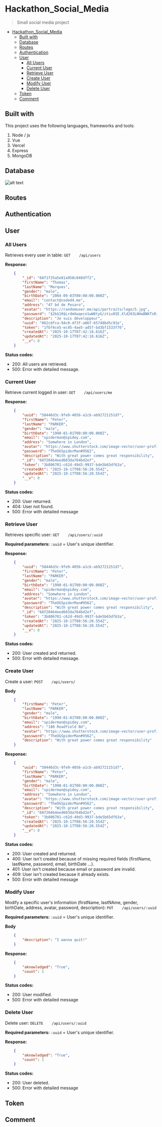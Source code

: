 # Hackathon_Social_Media
> Small social media project

- [Hackathon\_Social\_Media](#hackathon_social_media)
  - [Built with](#built-with)
  - [Database](#database)
  - [Routes](#routes)
  - [Authentication](#authentication)
  - [User](#user)
    - [All Users](#all-users)
    - [Current User](#current-user)
    - [Retrieve User](#retrieve-user)
    - [Create User](#create-user)
    - [Modify User](#modify-user)
    - [Delete User](#delete-user)
  - [Token](#token)
  - [Comment](#comment)

## Built with
This project uses the following languages, frameworks and tools:
1. Node / js
2. Vue
3. Vercel
4. Express
5. MongoDB

## Database
![alt text](SchemaBDD.png)

## Routes
## Authentication
## User
### All Users
Retrieves every user in table: `GET    /api/users`

**Response:**
```json
    {
        "_id": "68f1f35a5e81a958c048dff2",
        "firstName": "Thomas",
        "lastName": "Marques",
        "gender": "male",
        "birthDate": "2004-09-03T00:00:00.000Z",
        "email": "contact@coded4.me",
        "address": "47 bd de Pesaro",
        "avatar": "https://randomuser.me/api/portraits/lego/5.jpg",
        "password": "$2b$10$LrdmXwqecn1wW8tyG/ztiu9IE.Xld203LNHaBNKTsRi8gi.adire6",
        "description": "Je suis développeur",
        "uuid": "862cdfca-94c0-4f3f-a86f-65748bd5c91e",
        "token": "1fbf4ce5-ec45-4ae5-ad57-bd3bf1533f76",
        "createdAt": "2025-10-17T07:42:18.616Z",
        "updatedAt": "2025-10-17T07:42:18.616Z",
        "__v": 0
    }
```
**Status codes:**
- 200: All users are retrieved.
- 500: Error with detailed message.

### Current User
Retrieve current logged in user: `GET    /api/users/me`

**Response:**
```json
    {
        "uuid": "58446d3c-9fe9-4056-a1cb-ab92721151d7",
        "firstName": "Peter",
        "lastName": "PARKER",
        "gender": "male",
        "birthDate": "1990-01-01T00:00:00.000Z",
        "email": "spiderman@spidey.com",
        "address": "Somwhere in London",
        "avatar": "https://www.shutterstock.com/image-vector/user-profile-icon-vector-avatar-600nw-2558760599.jpg",
        "password": "TheOGSpiderMan#9562",
        "description": "With great power comes great responsibility",
        "_id": "68f204b4eed603da764bd2ef",
        "token": "3b806701-c62d-49d3-9937-bde5b65df63a",
        "createdAt": "2025-10-17T08:56:20.554Z",
        "updatedAt": "2025-10-17T08:56:20.554Z",
        "__v": 0
    }
```

**Status codes:**
- 200: User returned.
- 404: User not found.
- 500: Error with detailed message

### Retrieve User
Retrieves specific user: `GET    /api/users/:uuid`

**Required parameters:**
`:uuid` = User's unique identifier.

**Response:**
```json
    {
        "uuid": "58446d3c-9fe9-4056-a1cb-ab92721151d7",
        "firstName": "Peter",
        "lastName": "PARKER",
        "gender": "male",
        "birthDate": "1990-01-01T00:00:00.000Z",
        "email": "spiderman@spidey.com",
        "address": "Somwhere in London",
        "avatar": "https://www.shutterstock.com/image-vector/user-profile-icon-vector-avatar-600nw-2558760599.jpg",
        "password": "TheOGSpiderMan#9562",
        "description": "With great power comes great responsibility",
        "_id": "68f204b4eed603da764bd2ef",
        "token": "3b806701-c62d-49d3-9937-bde5b65df63a",
        "createdAt": "2025-10-17T08:56:20.554Z",
        "updatedAt": "2025-10-17T08:56:20.554Z",
        "__v": 0
    }
```

**Status codes:**
- 200: User created and returned.
- 500: Error with detailed message.

### Create User
Create a user: `POST    /api/users/`

**Body**
```json
    {
        "firstName": "Peter",
        "lastName": "PARKER",
        "gender": "male",
        "birthDate": "1990-01-01T00:00:00.000Z",
        "email": "spiderman@spidey.com",
        "address": "180 Roadfield Bd",
        "avatar": "https://www.shutterstock.com/image-vector/user-profile-icon-vector-avatar-600nw-2558760599.jpg",
        "password": "TheOGSpiderMan#9562",
        "description": "With great power comes great responsibility"
    }
```

**Response:**
```json
    {
        "uuid": "58446d3c-9fe9-4056-a1cb-ab92721151d7",
        "firstName": "Peter",
        "lastName": "PARKER",
        "gender": "male",
        "birthDate": "1990-01-01T00:00:00.000Z",
        "email": "spiderman@spidey.com",
        "address": "Somwhere in London",
        "avatar": "https://www.shutterstock.com/image-vector/user-profile-icon-vector-avatar-600nw-2558760599.jpg",
        "password": "TheOGSpiderMan#9562",
        "description": "With great power comes great responsibility",
        "_id": "68f204b4eed603da764bd2ef",
        "token": "3b806701-c62d-49d3-9937-bde5b65df63a",
        "createdAt": "2025-10-17T08:56:20.554Z",
        "updatedAt": "2025-10-17T08:56:20.554Z",
        "__v": 0
    }
```

**Status codes:**

- 200: User created and returned.
- 400: User isn't created because of missing required fields (firstName, lastName, password, email, birthDate ...).
- 401: User isn't created because email or password are invalid.
- 409: User isn't created because it already exists.
- 500: Error with detailed message

### Modify User
Modify a specific user's information (firstName, lastNAme, gender, birthDate, address, avatar, password, description): `PUT    /api/users/:uuid`

**Required parameters:**
`:uuid` = User's unique identifier.

**Body**
```json
    {
        "description": "I wanna quit!"
    }
```

**Response:**
```json
    {
        "aknowledged": "True",
        "count": 1
    }
```

**Status codes:**
- 200: User modified.
- 500: Error with detailed message

### Delete User
Delete user: `DELETE    /api/users/:uuid`

**Required parameters:**
`:uuid` = User's unique identifier.

**Response:**
```json
    {
        "aknowledged": "True",
        "count": 1
    }
```

**Status codes:**
- 200: User deleted.
- 500: Error with detailed message

## Token
## Comment
